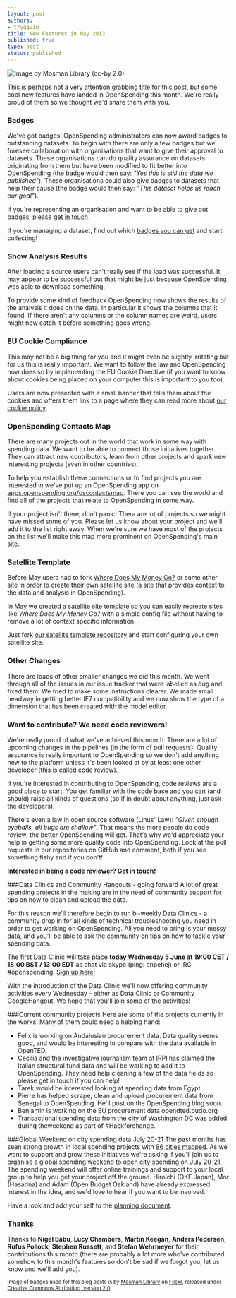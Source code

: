 ```yaml
---
layout: post
authors:
- tryggvib
title: New Features in May 2013
published: true
type: post
status: published
---
```


![Image by Mosman Library (cc-by 2.0)](https://farm9.staticflickr.com/8205/8206356927_3d5c720658_c.jpg "Badges!")

This is perhaps not a very attention grabbing title for this post, but some cool new features have landed in OpenSpending this month. We're really proud of them so we thought we'd share them with you.

### Badges

We've got badges! OpenSpending administrators can now award badges to outstanding datasets. To begin with there are only a few badges but we foresee collaboration with organisations that want to give their approval to datasets. These organisations can do quality assurance on datasets originating from them but have been modified to fit better into OpenSpending (the badge would then say: *"Yes this is still the data we published"*). These organisations could also give badges to datasets that help their cause (the badge would then say: *"This dataset helps us reach our goal"*).

If you're representing an organisation and want to be able to give out badges, please [get in touch](http://openspending.org/about/contact.html).

If you're managing a dataset, find out which [badges you can get](http://openspending.org/badges) and start collecting!

### Show Analysis Results

After loading a source users can't really see if the load was successful. It may appear to be successful but that might be just because OpenSpending was able to download something.

To provide some kind of feedback OpenSpending now shows the results of the analysis it does on the data. In particular it shows the columns that it found. If there aren't any columns or the column names are weird, users might now catch it before something goes wrong.

### EU Cookie Compliance

This may not be a big thing for you and it might even be slightly irritating but for us this is really important. We want to follow the law and OpenSpending now does so by implementing the EU Cookie Directive (if you want to know about cookies being placed on your computer this is important to you too).

Users are now presented with a small banner that tells them about the cookies and offers them link to a page where they can read more about [our cookie policy](http://okfn.org/cookie-policy/).

### OpenSpending Contacts Map

There are many projects out in the world that work in some way with spending data. We want to be able to connect those initiatives together. They can attract new contributors, learn from other projects and spark new interesting projects (even in other countries).

To help you establish these connections or to find projects you are interested in we've put up an OpenSpending app on [apps.openspending.org/oscontactsmap](http://apps.openspending.org/oscontactsmap/). There you can see the world and find all of the projects that relate to OpenSpending in some way.

If your project isn't there, don't panic! Thera are lot of projects so we might have missed some of you. Please let us know about your project and we'll add it to the list right away. When we're sure we have most of the projects on the list we'll make this map more prominent on OpenSpending's main site.

### Satellite Template

Before May users had to fork [Where Does My Money Go?](http://wheredoesmymoneygo.org/) or some other site in order to create their own satellite site (a site that provides context to the data and analysis in OpenSpending).

In May we created a satellite site template so you can easily recreate sites like *Where Does My Money Go?* with a simple config file without having to remove a lot of context specific information.

Just fork [our satellite template repository](https://github.com/openspending/satellite-template) and start configuring your own satellite site.

### Other Changes

There are loads of other smaller changes we did this month. We went through all of the issues in our issue tracker that were labelled as *bug* and fixed them. We tried to make some instructions clearer. We made small headway in getting better IE7 compatibility and we now show the type of a dimension that has been created with the model editor.

### Want to contribute? We need code reviewers!

We're really proud of what we've achieved this month. There are a lot of upcoming changes in the pipelines (in the form of pull requests). Quality assurance is really important to OpenSpending so we don't add anything new to the platform unless it's been looked at by at least one other developer (this is called code review).

If you're interested in contributing to OpenSpending, code reviews are a good place to start. You get familiar with the code base and you can (and should) raise all kinds of questions (so if in doubt about anything, just ask the developers).

There's even a law in open source software (Linus' Law): *"Given enough eyeballs, all bugs are shallow"*. That means the more people do code review, the better OpenSpending will get. That's why we'd appreciate your help in getting some more quality code into OpenSpending. Look at the pull requests in our repositories on GitHub and comment, both if you see something fishy and if you don't!

**Interested in being a code reviewer? [Get in touch!](http://openspending.org/about/contact.html)**

###Data Clinics and Community Hangouts - going forward
A lot of great spending projects in the making are in the need of community support for tips on how to clean and upload the data.

For this reason we'll therefore begin to run bi-weekly Data Clinics - a community drop in for all kinds of technical troubleshooting you need in order to get working on OpenSpending. 
All you need to bring is your messy data, and you'll be able to ask the community on tips on how to tackle your spending data.

The first Data Clinic will take place **today Wednesday 5 June at 19:00 CET / 18:00 BST / 13:00 EDT** as chat via skype (ping: anpehej) or IRC #openspending. [Sign up here!](https://docs.google.com/a/okfn.org/document/d/1vx9oSJieuqfQ2xdBTyFSTmDRsPRenTrJLKJDo_ZP8z4/edit#)

With the introduction of the Data Clinic we'll now offering community activities every Wednesday - either as Data Clinic or Community GoogleHangout. We hope that you'll join some of the activities!

###Current community projects
Here are some of the projects currently in the works. Many of them could need a helping hand: 
- Felix is working on Andalusian procurement data. Data quality seems good, and would be interesting to compare with the data available in OpenTED.
- Cecilia and the investigative journalism team at IRPI has claimed the Italian structural fund data and will be working to add it to OpenSpending. They need help cleaning a few of the data fields so please get in touch if you can help! 
- Tarek would be interested looking at spending data from Egypt
- Pierre has helped scrape, clean and upload procurement data from Senegal to OpenSpending. He'll post on the OpenSpending blog soon. 
- Benjamin is working on the EU procurement data opendted.pudo.org
- Transactional spending data from the city of [Washington DC](http://openspending.org/dc-vendors-contractors) was added during theweekend as part of #Hackforchange. 

###Global Weekend on city spending data July 20-21 
The past months has seen strong growth in local spending projects with [86 cities mapped](http://apps.openspending.org/maps/). As we want to support and grow these initiatives we're asking if you'll join us to organise a global spending weekend to open city spending on July 20-21. The spending weekend will offer online trainings and support to your local group to help you get your project off the ground. 
Hiroichi (OKF Japan), Mor (Hasadna) and Adam (Open Budget Oakland) have already expressed interest in the idea, and we'd love to hear if you want to be involved. 

Have a look and add your self to the [planning document](https://docs.google.com/a/okfn.org/document/d/1Zh-TPxgMiFDrzk-rNJqL9CmCbbtlZmp2xjWlZ6T20TA/edit#heading=h.6416s7qbnyrt). 

### Thanks

Thanks to **Nigel Babu**, **Lucy Chambers**, **Martin Keegan**, **Anders Pedersen**, **Rufus Pollock**, **Stephen Russett**, and **Stefan Wehrmeyer** for their contributions this month (there are probably a lot more who've contributed somehow to this month's features so don't be sad if we forgot you, let us know and we'll add you).

<small>Image of badges used for this blog posts is by [Mosman Library](https://www.flickr.com/photos/mosmanlibrary/) on [Flickr](http://flickr.com), released under [Creative Commons Attribution, version 2.0](http://creativecommons.org/licenses/by/2.0/).</small>
